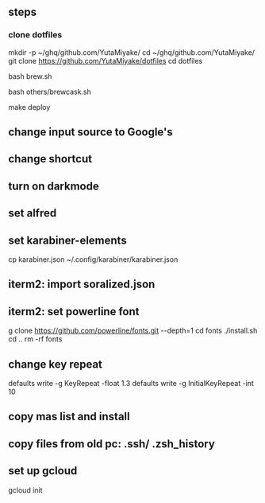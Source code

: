## steps
### clone dotfiles
mkdir -p ~/ghq/github.com/YutaMiyake/
cd ~/ghq/github.com/YutaMiyake/
git clone https://github.com/YutaMiyake/dotfiles
cd dotfiles

bash brew.sh

bash others/brewcask.sh

make deploy

## change input source to Google's

## change shortcut

## turn on darkmode

## set alfred

## set karabiner-elements
cp karabiner.json ~/.config/karabiner/karabiner.json

## iterm2: import soralized.json

## iterm2: set powerline font
g clone https://github.com/powerline/fonts.git --depth=1
cd fonts
./install.sh
cd ..
rm -rf fonts

## change key repeat
defaults write -g KeyRepeat -float 1.3
defaults write -g InitialKeyRepeat -int 10

## copy mas list and install

## copy files from old pc: .ssh/ .zsh_history

## set up gcloud
gcloud init
